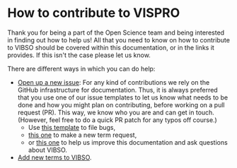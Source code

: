 # How to contribute to VISPRO

Thank you for being a part of the Open Science team and being interested in finding out how to help us!
All that you need to know on how to contribute to VIBSO should be covered within this documentation, or in the links it provides. If this isn't the case please let us know.

There are different ways in which you can do help:

* [Open up a new issue](https://github.com/NFDI4Chem/VibrationalSpectroscopyOntology/issues/new/choose): For any kind of contributions we rely on the GitHub infrastructure for documentation. Thus, it is always preferred that you use one of our issue templates to let us know what needs to be done and how you might plan on contributing, before working on a pull request (PR). This way, we know who you are and can get in touch. (However, feel free to do a quick PR patch for any typos off course.)
    * Use [this template](https://github.com/NFDI4Chem/VibrationalSpectroscopyOntology/issues/new?assignees=&labels=&template=bug_report.md&title=) to file bugs,
    * [this one](https://github.com/NFDI4Chem/VibrationalSpectroscopyOntology/issues/new?assignees=&labels=New+Term+Request&template=new-term-request-issue-template.md&title=%5BNTR%5D) to make a new term request,
    * or [this one](https://github.com/NFDI4Chem/VibrationalSpectroscopyOntology/issues/new?assignees=&labels=documentation&template=documentation-related-issue.md&title=%5BDocs%5D) to help us improve this documentation and ask questions about VIBSO.
* [Add new terms to VIBSO](ntr_workflow.md).
